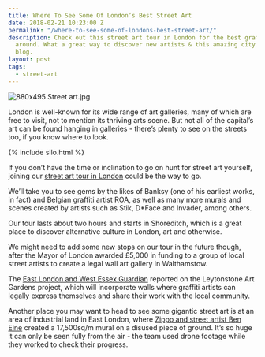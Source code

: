 ```yaml
---
title: Where To See Some Of London’s Best Street Art
date: 2018-02-21 10:23:00 Z
permalink: "/where-to-see-some-of-londons-best-street-art/"
description: Check out this street art tour in London for the best graffiti hotspots
  around. What a great way to discover new artists & this amazing city. More on the
  blog.
layout: post
tags:
  - street-art
---
```


![880x495 Street art.jpg](/uploads/880x495%20Street%20art.jpg)

London is well-known for its wide range of art galleries, many of which are free to visit, not to mention its thriving arts scene. But not all of the capital’s art can be found hanging in galleries - there’s plenty to see on the streets too, if you know where to look.

{% include silo.html %}

If you don’t have the time or inclination to go on hunt for street art yourself, joining our [street art tour in London](https://www.insider-london.co.uk/tours/street-art-tour-london/) could be the way to go.

We’ll take you to see gems by the likes of Banksy (one of his earliest works, in fact) and Belgian graffiti artist ROA, as well as many more murals and scenes created by artists such as Stik, D*Face and Invader, among others.

Our tour lasts about two hours and starts in Shoreditch, which is a great place to discover alternative culture in London, art and otherwise.

We might need to add some new stops on our tour in the future though, after the Mayor of London awarded £5,000 in funding to a group of local street artists to create a legal wall art gallery in Walthamstow.

The [East London and West Essex Guardian](http://www.guardian-series.co.uk/news/15914200.Artists___39_delighted__39__after_Mayor_of_London_gives_them___5k_to_create_legal_street_art_garden/) reported on the Leytonstone Art Gardens project, which will incorporate walls where graffiti artists can legally express themselves and share their work with the local community.

Another place you may want to head to see some gigantic street art is at an area of industrial land in East London, where [Zippo and street artist Ben Eine](http://www.prnewswire.co.uk/news-releases/zippo-and-street-artist-ben-eine-create-17500-square-meter-mural-in-east-london-669879373.html) created a 17,500sq/m mural on a disused piece of ground. It’s so huge it can only be seen fully from the air - the team used drone footage while they worked to check their progress.
